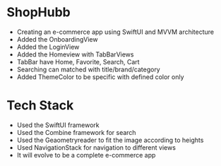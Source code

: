 # ShopHubb
* Creating an e-commerce app using SwiftUI and MVVM architecture
* Added the OnboardingView
* Added the LoginView
* Added the Homeview with TabBarViews
* TabBar have Home, Favorite, Search, Cart
* Searching can matched with title/brand/category
* Added ThemeColor to be specific with defined color only

# Tech Stack
* Used the SwiftUI framework
* Used the Combine framework for search 
* Used the Geaometryreader to fit the image according to heights
* Used NavigationStack for navigation to different views
* It will evolve to be a complete e-commerce app 
